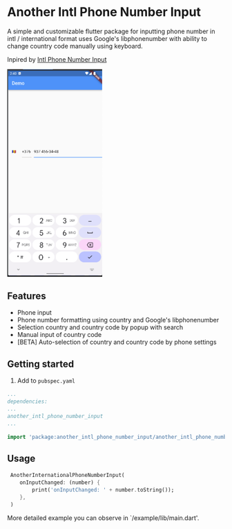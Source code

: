# Another Intl Phone Number Input

A simple and customizable flutter package for inputting phone number in intl / international format uses Google's libphonenumber with ability to change country code manually using keyboard.

Inpired by <a href="https://github.com/natintosh/intl_phone_number_input">Intl Phone Number Input </a>

<img src=".github/images/demo.png" width="220"/>
<!-- ![demo screen](.github/images/demo.png) -->

## Features

* Phone input
* Phone number formatting using country and Google's libphonenumber
* Selection country and country code by popup with search
* Manual input of country code
* [BETA] Auto-selection of country and country code by phone settings

## Getting started

1. Add to `pubspec.yaml`

```yaml 
...
dependencies:
...
another_intl_phone_number_input
...

```

```dart
import 'package:another_intl_phone_number_input/another_intl_phone_number_input.dart';
```

## Usage


```dart
 AnotherInternationalPhoneNumberInput(
    onInputChanged: (number) {
        print('onInputChanged: ' + number.toString());
    },
 )
```

More detailed example you can observe in `/example/lib/main.dart'.
